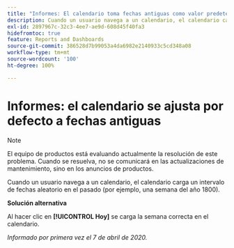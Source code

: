 ```yaml
---
title: "Informes: El calendario toma fechas antiguas como valor predeterminado"
description: Cuando un usuario navega a un calendario, el calendario carga un intervalo de fechas aleatorio en el pasado (por ejemplo, una semana del año 1800).
exl-id: 2897967c-32c3-4ee7-ae9d-608d45f40fa3
hidefromtoc: true
feature: Reports and Dashboards
source-git-commit: 386528d7b99053a4da6982e2140933c5cd348a08
workflow-type: tm+mt
source-wordcount: '100'
ht-degree: 100%

---
```


# Informes: el calendario se ajusta por defecto a fechas antiguas

>[!NOTE]
>
>El equipo de productos está evaluando actualmente la resolución de este problema. Cuando se resuelva, no se comunicará en las actualizaciones de mantenimiento, sino en los anuncios de productos.

Cuando un usuario navega a un calendario, el calendario carga un intervalo de fechas aleatorio en el pasado (por ejemplo, una semana del año 1800).

**Solución alternativa**

Al hacer clic en **[!UICONTROL Hoy]** se carga la semana correcta en el calendario.


_Informado por primera vez el 7 de abril de 2020._
